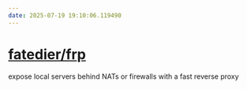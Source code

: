 ```yaml
---
date: 2025-07-19 19:10:06.119490
---
```


# [fatedier/frp](https://github.com/fatedier/frp)

expose local servers behind NATs or firewalls with a fast reverse proxy